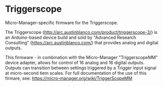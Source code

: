 # Triggerscope
Micro-Manager-specific firmware for the Triggerscope.

The Triggerscope (http://arc.austinblanco.com/product/triggerscope-3/) 
is an Arduino-based device build and sold by "Advanced Research Consulting" 
(https://arc.austinblanco.com/) that provides analog and digital outputs.  

This firmware - in combination with the Micro-Manager "TriggerscopeMM" device adapter, 
allows for control of 16 analog and 16 digital outputs.  Outputs can 
transition between settings triggered by a Trigger input 
signal at micro-second tiem scales.  For full documentation
of the use of this firmare, see: https://micro-manager.org/wiki/TriggerScopeMM
